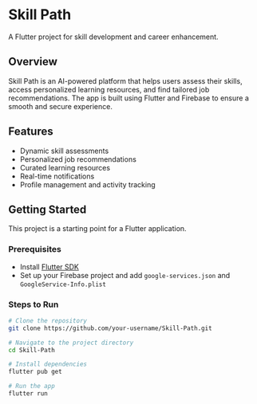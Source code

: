 # Skill Path

A Flutter project for skill development and career enhancement.

## Overview

Skill Path is an AI-powered platform that helps users assess their skills, access personalized learning resources, and find tailored job recommendations. The app is built using Flutter and Firebase to ensure a smooth and secure experience.

## Features

- Dynamic skill assessments
- Personalized job recommendations
- Curated learning resources
- Real-time notifications
- Profile management and activity tracking

## Getting Started

This project is a starting point for a Flutter application.

### Prerequisites

- Install [Flutter SDK](https://docs.flutter.dev/get-started/install)
- Set up your Firebase project and add `google-services.json` and `GoogleService-Info.plist`

### Steps to Run

```bash
# Clone the repository
git clone https://github.com/your-username/Skill-Path.git

# Navigate to the project directory
cd Skill-Path

# Install dependencies
flutter pub get

# Run the app
flutter run
